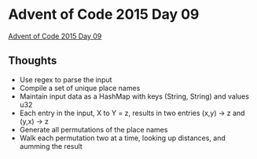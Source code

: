 # Advent of Code 2015 Day 09

[Advent of Code 2015 Day 09](https://adventofcode.com/2015/day/9)

## Thoughts

- Use regex to parse the input
- Compile a set of unique place names
- Maintain input data as a HashMap with keys (String, String) and values u32
- Each entry in the input, X to Y = z, results in two entries (x,y) -> z and
  (y,x) -> z
- Generate all permutations of the place names
- Walk each permutation two at a time, looking up distances, and aumming the
  result
